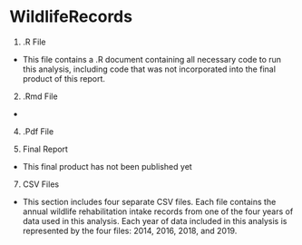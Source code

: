 # WildlifeRecords
1. .R File
  - This file contains a .R document containing all necessary code to run this analysis, including code that was not incorporated into the final product of this report. 
2. .Rmd File
  -
4. .Pdf File

5. Final Report
  - This final product has not been published yet 
  
7. CSV Files 
- This section includes four separate CSV files. Each file contains the annual wildlife rehabilitation intake records from one of the four years of data used in this analysis. Each year of data included in this analysis is represented by the four files: 2014, 2016, 2018, and 2019. 
